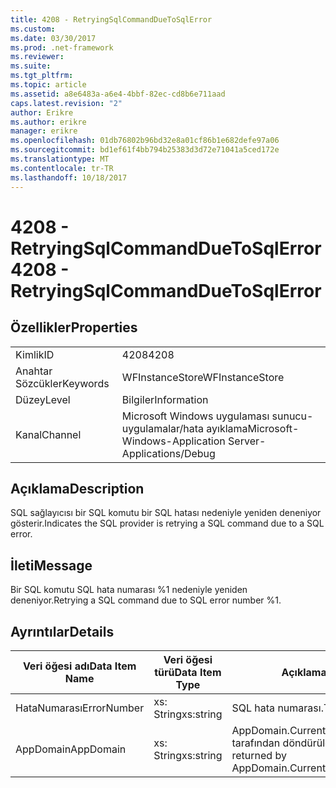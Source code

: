 ```yaml
---
title: 4208 - RetryingSqlCommandDueToSqlError
ms.custom: 
ms.date: 03/30/2017
ms.prod: .net-framework
ms.reviewer: 
ms.suite: 
ms.tgt_pltfrm: 
ms.topic: article
ms.assetid: a8e6483a-a6e4-4bbf-82ec-cd8b6e711aad
caps.latest.revision: "2"
author: Erikre
ms.author: erikre
manager: erikre
ms.openlocfilehash: 01db76802b96bd32e8a01cf86b1e682defe97a06
ms.sourcegitcommit: bd1ef61f4bb794b25383d3d72e71041a5ced172e
ms.translationtype: MT
ms.contentlocale: tr-TR
ms.lasthandoff: 10/18/2017
---
```

# <a name="4208---retryingsqlcommandduetosqlerror"></a><span data-ttu-id="9ea3b-102">4208 - RetryingSqlCommandDueToSqlError</span><span class="sxs-lookup"><span data-stu-id="9ea3b-102">4208 - RetryingSqlCommandDueToSqlError</span></span>
## <a name="properties"></a><span data-ttu-id="9ea3b-103">Özellikler</span><span class="sxs-lookup"><span data-stu-id="9ea3b-103">Properties</span></span>  
  
|||  
|-|-|  
|<span data-ttu-id="9ea3b-104">Kimlik</span><span class="sxs-lookup"><span data-stu-id="9ea3b-104">ID</span></span>|<span data-ttu-id="9ea3b-105">4208</span><span class="sxs-lookup"><span data-stu-id="9ea3b-105">4208</span></span>|  
|<span data-ttu-id="9ea3b-106">Anahtar Sözcükler</span><span class="sxs-lookup"><span data-stu-id="9ea3b-106">Keywords</span></span>|<span data-ttu-id="9ea3b-107">WFInstanceStore</span><span class="sxs-lookup"><span data-stu-id="9ea3b-107">WFInstanceStore</span></span>|  
|<span data-ttu-id="9ea3b-108">Düzey</span><span class="sxs-lookup"><span data-stu-id="9ea3b-108">Level</span></span>|<span data-ttu-id="9ea3b-109">Bilgiler</span><span class="sxs-lookup"><span data-stu-id="9ea3b-109">Information</span></span>|  
|<span data-ttu-id="9ea3b-110">Kanal</span><span class="sxs-lookup"><span data-stu-id="9ea3b-110">Channel</span></span>|<span data-ttu-id="9ea3b-111">Microsoft Windows uygulaması sunucu-uygulamalar/hata ayıklama</span><span class="sxs-lookup"><span data-stu-id="9ea3b-111">Microsoft-Windows-Application Server-Applications/Debug</span></span>|  
  
## <a name="description"></a><span data-ttu-id="9ea3b-112">Açıklama</span><span class="sxs-lookup"><span data-stu-id="9ea3b-112">Description</span></span>  
 <span data-ttu-id="9ea3b-113">SQL sağlayıcısı bir SQL komutu bir SQL hatası nedeniyle yeniden deneniyor gösterir.</span><span class="sxs-lookup"><span data-stu-id="9ea3b-113">Indicates the SQL provider is retrying a SQL command due to a SQL error.</span></span>  
  
## <a name="message"></a><span data-ttu-id="9ea3b-114">İleti</span><span class="sxs-lookup"><span data-stu-id="9ea3b-114">Message</span></span>  
 <span data-ttu-id="9ea3b-115">Bir SQL komutu SQL hata numarası %1 nedeniyle yeniden deneniyor.</span><span class="sxs-lookup"><span data-stu-id="9ea3b-115">Retrying a SQL command due to SQL error number %1.</span></span>  
  
## <a name="details"></a><span data-ttu-id="9ea3b-116">Ayrıntılar</span><span class="sxs-lookup"><span data-stu-id="9ea3b-116">Details</span></span>  
  
|<span data-ttu-id="9ea3b-117">Veri öğesi adı</span><span class="sxs-lookup"><span data-stu-id="9ea3b-117">Data Item Name</span></span>|<span data-ttu-id="9ea3b-118">Veri öğesi türü</span><span class="sxs-lookup"><span data-stu-id="9ea3b-118">Data Item Type</span></span>|<span data-ttu-id="9ea3b-119">Açıklama</span><span class="sxs-lookup"><span data-stu-id="9ea3b-119">Description</span></span>|  
|--------------------|--------------------|-----------------|  
|<span data-ttu-id="9ea3b-120">HataNumarası</span><span class="sxs-lookup"><span data-stu-id="9ea3b-120">ErrorNumber</span></span>|<span data-ttu-id="9ea3b-121">xs: String</span><span class="sxs-lookup"><span data-stu-id="9ea3b-121">xs:string</span></span>|<span data-ttu-id="9ea3b-122">SQL hata numarası.</span><span class="sxs-lookup"><span data-stu-id="9ea3b-122">The SQL error number.</span></span>|  
|<span data-ttu-id="9ea3b-123">AppDomain</span><span class="sxs-lookup"><span data-stu-id="9ea3b-123">AppDomain</span></span>|<span data-ttu-id="9ea3b-124">xs: String</span><span class="sxs-lookup"><span data-stu-id="9ea3b-124">xs:string</span></span>|<span data-ttu-id="9ea3b-125">AppDomain.CurrentDomain.FriendlyName tarafından döndürülen dize.</span><span class="sxs-lookup"><span data-stu-id="9ea3b-125">The string returned by AppDomain.CurrentDomain.FriendlyName.</span></span>|
